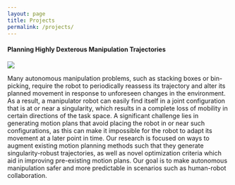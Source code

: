 ```yaml
---
layout: page
title: Projects
permalink: /projects/
---
```


<div class="ui raised segment">
<h4>Planning Highly Dexterous Manipulation Trajectories</h4>
<img class="ui small bordered right floated rounded image" src="https://starslab.ca/wp-content/uploads/2020/07/arm_trajectory-300x223.png">
<p>
Many autonomous manipulation problems, such as stacking boxes or bin-picking, require the robot to periodically reassess its trajectory and alter its planned movement in response to unforeseen changes in the environment. As a result, a manipulator robot can easily find itself in a joint configuration that is at or near a singularity, which results in a complete loss of mobility in certain directions of the task space. A significant challenge lies in generating motion plans that avoid placing the robot in or near such configurations, as this can make it impossible for the robot to adapt its movement at a later point in time. Our research is focused on ways to augment existing motion planning methods such that they generate singularity-robust trajectories, as well as novel optimization criteria which aid in improving pre-existing motion plans. Our goal is to make autonomous manipulation safer and more predictable in scenarios such as human-robot collaboration.
</p>
</div>

</br>
